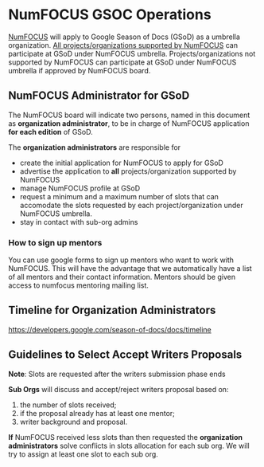 # NumFOCUS GSOC Operations

[NumFOCUS](http://numfocus.org/) will apply to Google Season of Docs (GSoD) as a
umbrella organization. [All projects/organizations supported by
NumFOCUS](http://numfocus.org/projects/) can participate at GSoD under NumFOCUS
umbrella. Projects/organizations not supported by NumFOCUS can participate at
GSoD under NumFOCUS umbrella if approved by NumFOCUS board.

## NumFOCUS Administrator for GSoD

The NumFOCUS board will indicate two persons, named in this document as
**organization administrator**, to be in charge of NumFOCUS application **for
each edition** of GSoD.

The **organization administrators** are responsible for

- create the initial application for NumFOCUS to apply for GSoD
- advertise the application to **all** projects/organization supported by
  NumFOCUS
- manage NumFOCUS profile at GSoD
- request a minimum and a maximum number of slots that can accomodate the slots
  requested by each project/organization under NumFOCUS umbrella.
- stay in contact with sub-org admins

### How to sign up mentors

You can use google forms to sign up mentors who want to work with NumFOCUS. This
will have the advantage that we automatically have a list of all mentors and
their contact information. Mentors should be given access to numfocus mentoring
mailing list.

## Timeline for Organization Administrators

https://developers.google.com/season-of-docs/docs/timeline

## Guidelines to Select Accept Writers Proposals

**Note**: Slots are requested after the writers submission phase ends

**Sub Orgs** will discuss and accept/reject writers proposal based on:

1.  the number of slots received;
2.  if the proposal already has at least one mentor;
3.  writer background and proposal.

**If** NumFOCUS received less slots than then requested the **organization
administrators** solve conflicts in slots allocation for each sub org. We will
try to assign at least one slot to each sub org.
